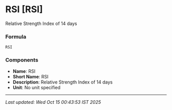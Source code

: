 # RSI [RSI]
Relative Strength Index of 14 days

### Formula
```text
RSI
```


### Components
- **Name**: RSI
- **Short Name**: RSI
- **Description**: Relative Strength Index of 14 days
- **Unit**: No unit specified

---
*Last updated: Wed Oct 15 00:43:53 IST 2025*
